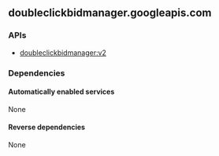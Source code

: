 ## doubleclickbidmanager.googleapis.com

### APIs

* [ doubleclickbidmanager:v2 ]( https://doubleclickbidmanager.googleapis.com/$discovery/rest?version=v2 )

### Dependencies

#### Automatically enabled services

None

#### Reverse dependencies

None
